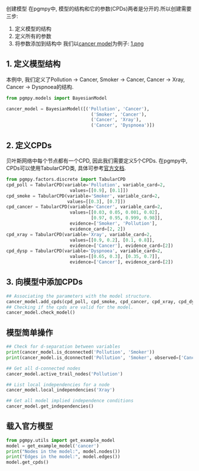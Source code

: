 创建模型
在pgmpy中, 模型的结构和它的参数(CPDs)两者是分开的.所以创建需要三步:
1. 定义模型的结构
2. 定义所有的参数
3. 将参数添加到结构中
我们以[cancer model](http://www.bnlearn.com/bnrepository/#cancer)为例子:
[1.png](1.png)
## 1. 定义模型结构
本例中, 我们定义了Pollution -> Cancer, Smoker -> Cancer, Cancer -> Xray, Cancer -> Dyspnoea的结构.
```python
from pgmpy.models import BayesianModel

cancer_model = BayesianModel([('Pollution', 'Cancer'),
                                ('Smoker', 'Cancer'),
                                ('Cancer', 'Xray'),
                                ('Cancer', 'Dyspnoea')])
```
## 2. 定义CPDs
贝叶斯网络中每个节点都有一个CPD, 因此我们需要定义5个CPDs. 在pgmpy中, CPDs可以使用TabularCPD类, 具体可参考[官方文档](https://pgmpy.org/_modules/pgmpy/factors/discrete/CPD.html).
```python
from pgmpy.factors.discrete import TabularCPD
cpd_poll = TabularCPD(variable='Pollution', variable_card=2,
                        values=[[0.9], [0.1]])
cpd_smoke = TabularCPD(variable='Smoker', variable_card=2,
                       values=[[0.3], [0.7]])
cpd_cancer = TabularCPD(variable='Cancer', variable_card=2,
                        values=[[0.03, 0.05, 0.001, 0.02],
                                [0.97, 0.95, 0.999, 0.98]],
                        evidence=['Smoker', 'Pollution'],
                        evidence_card=[2, 2])
cpd_xray = TabularCPD(variable='Xray', variable_card=2,
                        values=[[0.9, 0.2], [0.1, 0.8]],
                        evidence=['Cancer'], evidence_card=[2])
cpd_dysp = TabularCPD(variable='Dyspnoea', variable_card=2,
                        values=[[0.65, 0.3], [0.35, 0.7]],
                        evidence=['Cancer'], evidence_card=[2])
```

## 3. 向模型中添加CPDs
```python
## Associating the parameters with the model structure.
cancer_model.add_cpds(cpd_poll, cpd_smoke, cpd_cancer, cpd_xray, cpd_dysp)
## Checking if the cpds are valid for the model.
cancer_model.check_model()
```

## 模型简单操作
```python
## Check for d-separation between variables
print(cancer_model.is_dconnected('Pollution', 'Smoker'))
print(cancer_model.is_dconnected('Pollution', 'Smoker', observed=['Cancer']))

## Get all d-connected nodes
cancer_model.active_trail_nodes('Pollution')

## List local independencies for a node
cancer_model.local_independencies('Xray')

## Get all model implied independence conditions
cancer_model.get_independencies()
```

## 载入官方模型
```python
from pgmpy.utils import get_example_model
model = get_example_model('cancer')
print("Nodes in the model:", model.nodes())
print("Edges in the model:", model.edges())
model.get_cpds()
```